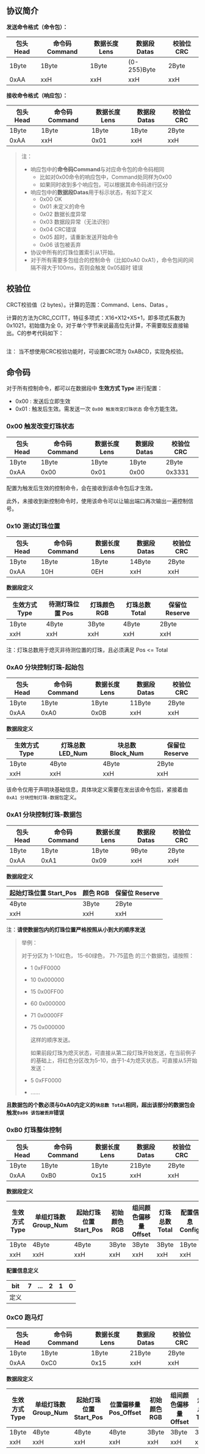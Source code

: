 ## 协议简介

**发送命令格式（命令包）：**

| 包头 Head | 命令码 Command | 数据长度 Lens | 数据段 Datas | 校验位 CRC |
| --------- | -------------- | ------------- | ------------ | ---------- |
| 1Byte     | 1Byte          | 1Byte         | (0-255)Byte  | 2Byte      |
| 0xAA      | xxH            | xxH           | xxH          | xxH        |

**接收命令格式（响应包）：**

| 包头 Head | 命令码 Command | 数据长度 Lens | 数据段 Datas | 校验位 CRC |
| --------- | -------------- | ------------- | ------------ | ---------- |
| 1Byte     | 1Byte          | 1Byte         | 1Byte        | 2Byte      |
| 0xAA      | xxH            | 0x01          | xxH          | xxH        |

> 注：
>
> - 响应包中的**命令码Command**与对应命令包的命令码相同
>   - 比如对0x00命令的响应包中，Command处同样为0x00
>   - 如果同时收到多个响应包，可以根据其命令码进行区分
> - 响应包中的**数据段Datas**用于标示状态，有如下定义
>   - 0x00 OK
>   - 0x01 未定义的命令
>   - 0x02 数据长度异常
>   - 0x03 数据段异常（无法识别）
>   - 0x04 CRC错误
>   - 0x05 超时，请重新发送开始命令
>   - 0x06 该包被丢弃
> - 协议中所有的灯珠位置索引从1开始。
> - 对于所有需要多包组合的控制命令（比如0xA0 0xA1），命令包间的间隔不得大于100ms，否则会触发 0x05超时 错误

## 校验位

CRCT校验值（2 bytes）。计算的范围：Command、Lens、Datas 。

计算的方法为CRC_CCITT，特征多项式：X16+X12+X5+1，即多项式系数为0x1021，初始值为全 0，对于单个字节来说最高位先计算，不需要取反直接输出。C的参考代码如下：

```c

```

注： 当不想使用CRC校验功能时，可设置CRC项为 0xABCD，实现免校验。

## 命令码

对于所有控制命令，都可以在数据段中 **生效方式 Type** 进行配置：

- 0x00 : 发送后立即生效
- 0x01 : 触发后生效。需发送一次 `0x00 触发改变灯珠状态` 命令方能生效。

### 0x00 触发改变灯珠状态

| 包头 Head | 命令码 Command | 数据长度 Lens | 数据段 Datas | 校验位 CRC |
| --------- | -------------- | ------------- | ------------ | ---------- |
| 1Byte     | 1Byte          | 1Byte         | 1Byte        | 2Byte      |
| 0xAA      | 0x00           | 0x01          | 0x00         | 0x3331     |

配置为触发后生效的控制命令，会在接收到该命令包后才生效。

此外，未接收到新控制命令时，使用该命令可以让输出端口再次输出一遍控制信号。

### 0x10 测试灯珠位置

| 包头 Head | 命令码 Command | 数据长度 Lens | 数据段 Datas | 校验位 CRC |
| --------- | -------------- | ------------- | ------------ | ---------- |
| 1Byte     | 1Byte          | 1Byte         | 14Byte       | 2Byte      |
| 0xAA      | 10H            | 0EH           | xxH          | xxH        |

**数据段定义**

| 生效方式 Type | 待测灯珠位置 Pos | 灯珠颜色 RGB | 灯珠总数 Total | 保留位 Reserve |
| ------------- | ---------------- | ------------ | -------------- | -------------- |
| 1Byte         | 4Byte            | 3Byte        | 4Byte          | 2Byte          |
| xxH           | xxH              | xxH          | xxH            | xxH            |

注：灯珠总数用于熄灭非待测位置的灯珠，且必须满足 Pos <= Total

### 0xA0 分块控制灯珠-起始包

| 包头 Head | 命令码 Command | 数据长度 Lens | 数据段 Datas | 校验位 CRC |
| --------- | -------------- | ------------- | ------------ | ---------- |
| 1Byte     | 1Byte          | 1Byte         | 11Byte       | 2Byte      |
| 0xAA      | 0xA0           | 0x0B          | xxH          | xxH        |

**数据段定义**

| 生效方式 Type | 灯珠总数 LED_Num | 块总数 Block_Num | 保留位 Reserve |
| ------------- | ---------------- | ---------------- | -------------- |
| 1Byte         | 4Byte            | 4Byte            | 2Byte          |
| xxH           | xxH              | xxH              | xxH            |

该命令仅用于声明块基础信息，具体块定义需要在发出该命令包后，紧接着由 `0xA1 分块控制灯珠-数据包`定义。

### 0xA1 分块控制灯珠-数据包

| 包头 Head | 命令码 Command | 数据长度 Lens | 数据段 Datas | 校验位 CRC |
| --------- | -------------- | ------------- | ------------ | ---------- |
| 1Byte     | 1Byte          | 1Byte         | 9Byte        | 2Byte      |
| 0xAA      | 0xA1           | 0x09          | xxH          | xxH        |

**数据段定义**

| 起始灯珠位置 Start_Pos | 颜色 RGB | 保留位 Reserve |
| ---------------------- | -------- | -------------- |
| 4Byte                  | 3Byte    | 2Byte          |
| xxH                    | xxH      | xxH            |

注：**请使数据包内的灯珠位置严格按照从小到大的顺序发送**

> 举例：
>
> 对于分区为 1-10红色， 15-60绿色， 71-75蓝色 的三个数据包，请按照：
>
> - 1 0xFF0000
>
> - 10 0x000000
>
> - 15 0x00FF00
>
> - 60 0x000000
>
> - 71 0x0000FF
>
> - 75 0x000000
>
>   这样的顺序发送。
>
>   如果前段灯珠为熄灭状态，可直接从第二段灯珠开始发送，在当前例子的基础上，将红色分区改为5-10，由于1-4为熄灭状态，可直接从5开始发送：
>
> - 5 0xFF0000
>
> - ......

**且数据包的个数必须与0xA0内定义的`块总数 Total`相同，超出该部分的数据包会触发`0x06 该包被丢弃`错误**

### 0xB0 灯珠整体控制

| 包头 Head | 命令码 Command | 数据长度 Lens | 数据段 Datas | 校验位 CRC |
| --------- | -------------- | ------------- | ------------ | ---------- |
| 1Byte     | 1Byte          | 1Byte         | 21Byte       | 2Byte      |
| 0xAA      | 0xB0           | 0x15          | xxH          | xxH        |

**数据段定义**

| 生效方式 Type | 单组灯珠数 Group_Num | 起始灯珠位置  Start_Pos | 初始颜色 RGB | 组间颜色偏移量 Offset | 灯珠总数 Total | 配置信息 Config | 保留位 Reserve |
| ------------- | -------------------- | ----------------------- | ------------ | --------------------- | -------------- | --------------- | -------------- |
| 1Byte         | 4Byte                | 4Byte                   | 3Byte        | 3Byte                 | 3Byte          | 1Byte           | 2Byte          |
| xxH           | xxH                  | xxH                     | xxH          | xxH                   | xxH            | xxH             | xxH            |

**配置信息定义**

| bit  | 7    | ...  | 2    | 1    | 0    |
| ---- | ---- | ---- | ---- | ---- | ---- |
| 定义 |      |      |      |      |      |

### 0xC0 跑马灯

| 包头 Head | 命令码 Command | 数据长度 Lens | 数据段 Datas | 校验位 CRC |
| --------- | -------------- | ------------- | ------------ | ---------- |
| 1Byte     | 1Byte          | 1Byte         | 21Byte       | 2Byte      |
| 0xAA      | 0xC0           | 0x15          | xxH          | xxH        |

**数据段定义**

| 生效方式 Type | 单组灯珠数 Group_Num | 起始灯珠位置  Start_Pos | 位置偏移量 Pos_Offset | 初始颜色 RGB | 组间颜色偏移量 Offset | 灯珠总数 Total | 配置信息 Config | 保留位 Reserve |
| ------------- | -------------------- | ----------------------- | --------------------- | ------------ | --------------------- | -------------- | --------------- | -------------- |
| 1Byte         | 4Byte                | 4Byte                   | 4Byte                 | 3Byte        | 3Byte                 | 3Byte          | 1Byte           | 2Byte          |
| xxH           | xxH                  | xxH                     | xxH                   | xxH          | xxH                   | xxH            | xxH             | xxH            |